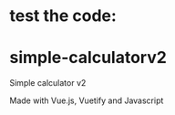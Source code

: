 # test the code:

# simple-calculatorv2
Simple calculator v2

Made with Vue.js, Vuetify and Javascript
